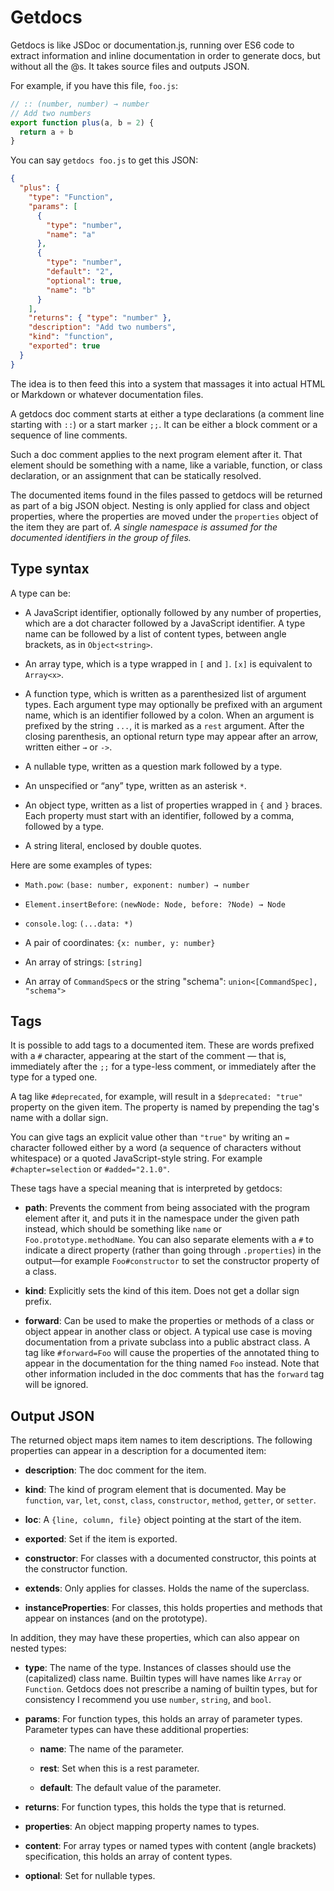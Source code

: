 # Getdocs

Getdocs is like JSDoc or documentation.js, running over ES6 code to
extract information and inline documentation in order to generate
docs, but without all the @s. It takes source files and outputs JSON.

For example, if you have this file, `foo.js`:

```javascript
// :: (number, number) → number
// Add two numbers
export function plus(a, b = 2) {
  return a + b
}
```

You can say `getdocs foo.js` to get this JSON:

```json
{
  "plus": {
    "type": "Function",
    "params": [
      {
        "type": "number",
        "name": "a"
      },
      {
        "type": "number",
        "default": "2",
        "optional": true,
        "name": "b"
      }
    ],
    "returns": { "type": "number" },
    "description": "Add two numbers",
    "kind": "function",
    "exported": true
  }
}
```

The idea is to then feed this into a system that massages it into
actual HTML or Markdown or whatever documentation files.

A getdocs doc comment starts at either a type declarations (a comment
line starting with `::`) or a start marker `;;`. It can be either a
block comment or a sequence of line comments.

Such a doc comment applies to the next program element after it. That
element should be something with a name, like a variable, function, or
class declaration, or an assignment that can be statically resolved.

The documented items found in the files passed to getdocs will be
returned as part of a big JSON object. Nesting is only applied for
class and object properties, where the properties are moved under the
`properties` object of the item they are part of. _A single namespace
is assumed for the documented identifiers in the group of files._

## Type syntax

A type can be:

 * A JavaScript identifier, optionally followed by any number of
   properties, which are a dot character followed by a JavaScript
   identifier. A type name can be followed by a list of content types,
   between angle brackets, as in `Object<string>`.

 * An array type, which is a type wrapped in `[` and `]`. `[x]` is
   equivalent to `Array<x>`.

 * A function type, which is written as a parenthesized list of
   argument types. Each argument type may optionally be prefixed with
   an argument name, which is an identifier followed by a colon. When
   an argument is prefixed by the string `...`, it is marked as a
   `rest` argument. After the closing parenthesis, an optional return
   type may appear after an arrow, written either `→` or `->`.

 * A nullable type, written as a question mark followed by a type.

 * An unspecified or “any” type, written as an asterisk `*`.

 * An object type, written as a list of properties wrapped in `{` and
   `}` braces. Each property must start with an identifier, followed
   by a comma, followed by a type.

 * A string literal, enclosed by double quotes.

Here are some examples of types:

 * `Math.pow`: `(base: number, exponent: number) → number`

 * `Element.insertBefore`: `(newNode: Node, before: ?Node) → Node`

 * `console.log`: `(...data: *)`

 * A pair of coordinates: `{x: number, y: number}`

 * An array of strings: `[string]`

 * An array of `CommandSpec`s or the string "schema": `union<[CommandSpec], "schema">`

## Tags

It is possible to add tags to a documented item. These are words
prefixed with a `#` character, appearing at the start of the comment —
that is, immediately after the `;;` for a type-less comment, or
immediately after the type for a typed one.

A tag like `#deprecated`, for example, will result in a `$deprecated:
"true"` property on the given item. The property is named by
prepending the tag's name with a dollar sign.

You can give tags an explicit value other than `"true"` by writing an
`=` character followed either by a word (a sequence of characters
without whitespace) or a quoted JavaScript-style string. For example
`#chapter=selection` or `#added="2.1.0"`.

These tags have a special meaning that is interpreted by getdocs:

 * **path**: Prevents the comment from being associated with the
   program element after it, and puts it in the namespace under the
   given path instead, which should be something like `name` or
   `Foo.prototype.methodName`. You can also separate elements with a
   `#` to indicate a direct property (rather than going through
   `.properties`) in the output—for example `Foo#constructor` to set
   the constructor property of a class.

 * **kind**: Explicitly sets the kind of this item. Does not get a
   dollar sign prefix.

 * **forward**: Can be used to make the properties or methods of a
   class or object appear in another class or object. A typical use
   case is moving documentation from a private subclass into a public
   abstract class. A tag like `#forward=Foo` will cause the properties
   of the annotated thing to appear in the documentation for the thing
   named `Foo` instead. Note that other information included in the
   doc comments that has the `forward` tag will be ignored.

## Output JSON

The returned object maps item names to item descriptions. The
following properties can appear in a description for a documented
item:

 * **description**: The doc comment for the item.

 * **kind**: The kind of program element that is documented. May be
   `function`, `var`, `let`, `const`, `class`, `constructor`,
   `method`, `getter`, or `setter`.

 * **loc**: A `{line, column, file}` object pointing at the start of the item.

 * **exported**: Set if the item is exported.

 * **constructor**: For classes with a documented constructor, this
   points at the constructor function.

 * **extends**: Only applies for classes. Holds the name of the
   superclass.

 * **instanceProperties**: For classes, this holds properties and
   methods that appear on instances (and on the prototype).

In addition, they may have these properties, which can also appear on
nested types:

 * **type**: The name of the type. Instances of classes should use the
   (capitalized) class name. Builtin types will have names like
   `Array` or `Function`. Getdocs does not prescribe a naming of
   builtin types, but for consistency I recommend you use `number`,
   `string`, and `bool`.

 * **params**: For function types, this holds an array of parameter
   types. Parameter types can have these additional properties:

     * **name**: The name of the parameter.

     * **rest**: Set when this is a rest parameter.

     * **default**: The default value of the parameter.

 * **returns**: For function types, this holds the type that is
   returned.

 * **properties**: An object mapping property names to types.

 * **content**: For array types or named types with content (angle
   brackets) specification, this holds an array of content types.

 * **optional**: Set for nullable types.
